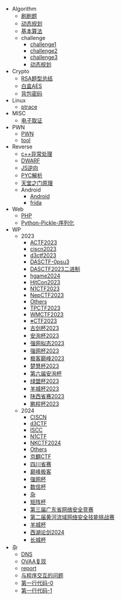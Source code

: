 - Algorithm
  - [刷刷题](/Algorithm/刷刷题)
  - [动态规划](/Algorithm/动态规划)
  - [基本算法](/Algorithm/基本算法)
  - challenge
    - [challenge1](/Algorithm/challenge/challenge1)
    - [challenge2](/Algorithm/challenge/challenge2)
    - [challenge3](/Algorithm/challenge/challenge3)
    - [动态规划](/Algorithm/challenge/动态规划)
- Crypto
  - [RSA题型总结](/Crypto/RSA题型总结)
  - [白盒AES](/Crypto/白盒AES)
  - [背包密码](/Crypto/背包密码)
- Linux
  - [ptrace](/Linux/ptrace)
- MISC
  - [电子取证](/MISC/电子取证)
- PWN
  - [PWN](/PWN/PWN)
  - [tool](/PWN/tool)
- Reverse
  - [c++异常处理](/Reverse/c++异常处理)
  - [DWARF](/Reverse/DWARF)
  - [JS逆向](/Reverse/JS逆向)
  - [PYC解析](/Reverse/PYC解析)
  - [天堂之门原理](/Reverse/天堂之门原理)
  - Android
    - [Android](/Reverse/Android/Android)
    - [frida](/Reverse/Android/frida)
- Web
  - [PHP](/Web/PHP)
  - [Python-Pickle-序列化](/Web/Python-Pickle-序列化)
- WP
  - 2023
    - [ACTF2023](/WP/2023/ACTF2023)
    - [ciscn2023](/WP/2023/ciscn2023)
    - [d3ctf2023](/WP/2023/d3ctf2023)
    - [DASCTF-0psu3](/WP/2023/DASCTF-0psu3)
    - [DASCTF2023二进制](/WP/2023/DASCTF2023二进制)
    - [hgame2024](/WP/2023/hgame2024)
    - [HitCon2023](/WP/2023/HitCon2023)
    - [N1CTF2023](/WP/2023/N1CTF2023)
    - [NepCTF2023](/WP/2023/NepCTF2023)
    - [Others](/WP/2023/Others)
    - [TPCTF2023](/WP/2023/TPCTF2023)
    - [WMCTF2023](/WP/2023/WMCTF2023)
    - [※CTF2023](/WP/2023/※CTF2023)
    - [古剑杯2023](/WP/2023/古剑杯2023)
    - [安洵杯2023](/WP/2023/安洵杯2023)
    - [强网拟态2023](/WP/2023/强网拟态2023)
    - [强网杯2023](/WP/2023/强网杯2023)
    - [极客巅峰2023](/WP/2023/极客巅峰2023)
    - [楚慧杯2023](/WP/2023/楚慧杯2023)
    - [第六届安洵杯](/WP/2023/第六届安洵杯)
    - [绿盟杯2023](/WP/2023/绿盟杯2023)
    - [羊城杯2023](/WP/2023/羊城杯2023)
    - [陕西省赛2023](/WP/2023/陕西省赛2023)
    - [鹏程杯2023](/WP/2023/鹏程杯2023)
  - 2024
    - [CISCN](/WP/2024/CISCN)
    - [d3CTF](/WP/2024/d3CTF)
    - [ISCC](/WP/2024/ISCC)
    - [N1CTF](/WP/2024/N1CTF)
    - [NKCTF2024](/WP/2024/NKCTF2024)
    - [Others](/WP/2024/Others)
    - [京麒CTF](/WP/2024/京麒CTF)
    - [四川省赛](/WP/2024/四川省赛)
    - [巅峰极客](/WP/2024/巅峰极客)
    - [强网杯](/WP/2024/强网杯)
    - [数信杯](/WP/2024/数信杯)
    - [杂](/WP/2024/杂)
    - [矩阵杯](/WP/2024/矩阵杯)
    - [第三届广东省网络安全竞赛](/WP/2024/第三届广东省网络安全竞赛)
    - [第二届黄河流域网络安全技能挑战赛](/WP/2024/第二届黄河流域网络安全技能挑战赛)
    - [羊城杯](/WP/2024/羊城杯)
    - [西湖论剑2024](/WP/2024/西湖论剑2024)
    - [长城杯](/WP/2024/长城杯)
- 杂
  - [DNS](/杂/DNS)
  - [OVAA复现](/杂/OVAA复现)
  - [report](/杂/report)
  - [与程序交互的问题](/杂/与程序交互的问题)
  - [第一行代码-0](/杂/第一行代码-0)
  - [第一行代码-1](/杂/第一行代码-1)
